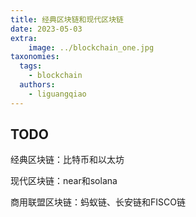 ```yaml
---
title: 经典区块链和现代区块链
date: 2023-05-03
extra:
    image: ../blockchain_one.jpg
taxonomies:
  tags:
    - blockchain
  authors:
    - liguangqiao
---
```

## TODO

经典区块链：比特币和以太坊

现代区块链：near和solana

商用联盟区块链：蚂蚁链、长安链和FISCO链
